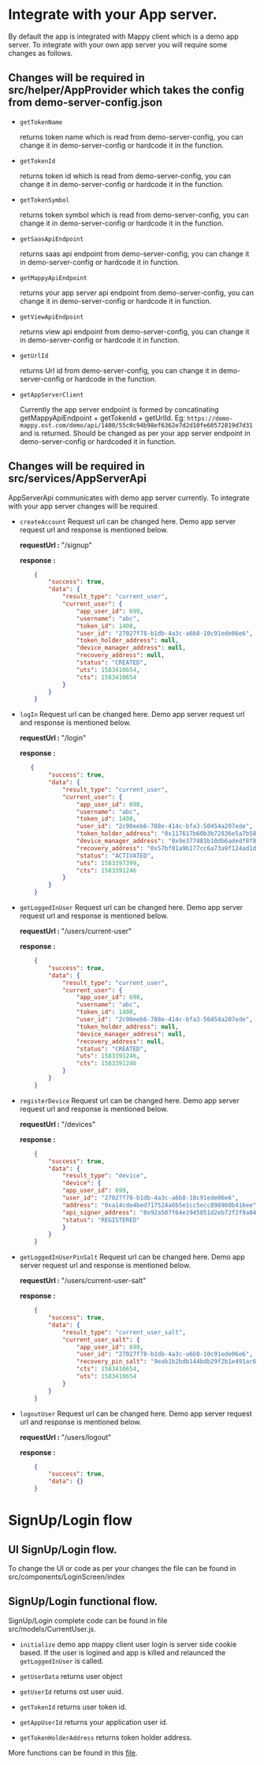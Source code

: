 # Integrate with your App server. 

By default the app is integrated with Mappy client which is a demo app server. To integrate with your own app server you will require some changes as follows. 

## Changes will be required in src/helper/AppProvider which takes the config from demo-server-config.json
  
   - `getTokenName`

        returns token name which is read from demo-server-config, you can change it in demo-server-config or hardcode it in the function. 

   - `getTokenId` 

        returns token id which is read from demo-server-config, you can change it in demo-server-config or hardcode it in the function. 

   - `getTokenSymbol`    

        returns token symbol which is read from demo-server-config, you can change it in demo-server-config or hardcode it in the function. 

   - `getSaasApiEndpoint`  

        returns saas api endpoint from demo-server-config, you can change it in demo-server-config or hardcode it in function. 

   - `getMappyApiEndpoint`

        returns your app server api endpoint from demo-server-config, you can change it in demo-server-config or hardcode it in function. 

   - `getViewApiEndpoint` 

        returns view api endpoint from demo-server-config, you can change it in demo-server-config or hardcode it in function.  

   - `getUrlId`

        returns Url id from demo-server-config, you can change it in demo-server-config or hardcode in the function.  

   - `getAppServerClient`

        Currently the app server endpoint is formed by concatinating getMappyApiEndpoint + getTokenId + getUrlId.
        Eg: `https://demo-mappy.ost.com/demo/api/1400/55c0c94b98ef6362e7d2d10fe60572819d7d31`
        and is returned. Should be changed as per your app server endpoint in  demo-server-config or hardcoded it in function.


## Changes will be required in src/services/AppServerApi

AppServerApi communicates with demo app server currently. To integrate with your app server changes will be required.

   - `createAccount`
        Request url can be changed here. Demo app server request url and response is mentioned below.

        <b>requestUrl : </b> "/signup" 

        <b>response : </b>

        ```json
            {
                "success": true,
                "data": {
                    "result_type": "current_user",
                    "current_user": {
                        "app_user_id": 699,
                        "username": "abc",
                        "token_id": 1400,
                        "user_id": "27027f78-b1db-4a3c-a6b8-10c91ede06e6",
                        "token_holder_address": null,
                        "device_manager_address": null,
                        "recovery_address": null,
                        "status": "CREATED",
                        "uts": 1583410654,
                        "cts": 1583410654
                    }
                }
            }
        ```

   - `logIn`
        Request url can be changed here. Demo app server request url and response is mentioned below.

        <b>requestUrl : </b> "/login" 

        <b>response : </b>

        ```json
           {
                "success": true,
                "data": {
                    "result_type": "current_user",
                    "current_user": {
                        "app_user_id": 698,
                        "username": "abc",
                        "token_id": 1400,
                        "user_id": "2c90eeb6-788e-414c-bfa3-50454a207ede",
                        "token_holder_address": "0x117617b60b3b72836e5a7b589412fc6db868370f",
                        "device_manager_address": "0x9e377483b10db6adedf8f8567a742a80138f1367",
                        "recovery_address": "0x57bf01a9b177cc6a73a9f124ad1db8ce4087ef54",
                        "status": "ACTIVATED",
                        "uts": 1583397399,
                        "cts": 1583391246
                    }
                }
            }
        ```

   - `getLoggedInUser`
        Request url can be changed here. Demo app server request url and response is mentioned below.

        <b>requestUrl : </b> "/users/current-user"

        <b>response : </b>
  
        ```json
            {
                "success": true,
                "data": {
                    "result_type": "current_user",
                    "current_user": {
                        "app_user_id": 698,
                        "username": "abc",
                        "token_id": 1400,
                        "user_id": "2c90eeb6-788e-414c-bfa3-50454a207ede",
                        "token_holder_address": null,
                        "device_manager_address": null,
                        "recovery_address": null,
                        "status": "CREATED",
                        "uts": 1583391246,
                        "cts": 1583391246
                    }
                }
            }
        ```

   - `registerDevice`
        Request url can be changed here. Demo app server request url and response is mentioned below.

        <b>requestUrl : </b>  "/devices"

        <b>response : </b>

        ```json   
            {
                "success": true,
                "data": {
                    "result_type": "device",
                    "device": {
                    "app_user_id": 699,
                    "user_id": "27027f78-b1db-4a3c-a6b8-10c91ede06e6",
                    "address": "0xa14cde4bed717524a6b5e1cc5ecc898960b416ee",
                    "api_signer_address": "0x92a507f64e1945051d2eb72f2f9a0492549d0018",
                    "status": "REGISTERED"
                    }
                }
            }
        ```

   - `getLoggedInUserPinSalt`
        Request url can be changed here. Demo app server request url and response is mentioned below.

        <b>requestUrl : </b>  "/users/current-user-salt"

        <b>response : </b>

        ```json
            {
                "success": true,
                "data": {
                    "result_type": "current_user_salt",
                    "current_user_salt": {
                        "app_user_id": 699,
                        "user_id": "27027f78-b1db-4a3c-a6b8-10c91ede06e6",
                        "recovery_pin_salt": "9eab1b2bdb144bdb29f2b1e491ac649d7d760ab22802374099cc3c4bffb372759176c1da1f166e1c3da3eaa9130711a3d235e85219829c542fdabd1901bd14c0b143cbbda8a22520dff3bb8c631c3d18dabffc4c7185fcdd462207c7ac650e0ce7803487",
                        "cts": 1583410654,
                        "uts": 1583410654
                    }
                }
            }
        ```

   - `logoutUser`
        Request url can be changed here. Demo app server request url and response is mentioned below.

        <b>requestUrl : </b> "/users/logout"

        <b>response : </b>

        ```json
            {
                "success": true,
                "data": {}
            }
        ```   

# SignUp/Login flow

## UI SignUp/Login flow.

To change the UI or code as per your changes the file can be found in src/components/LoginScreen/index   


## SignUp/Login functional flow.

SignUp/Login complete code can be found in file src/models/CurrentUser.js.

   - `initialize` demo app mappy client user login is server side cookie based. If the user is logined and app is killed and relaunced the `getLoggedInUser` is called.

   - `getUserData` returns user object 

   - `getUserId` returns ost user uuid.

   - `getTokenId` returns user token id.

   - `getAppUserId` returns your application user id.

   - `getTokenHolderAddress` returns token holder address.

More functions can be found in this [file](https://github.com/ostdotcom/ost-react-native-starter-app/blob/readme_update/src/models/CurrentUser.js).  
